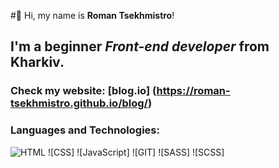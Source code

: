 #👋 Hi, my name is **Roman Tsekhmistro**!
## I'm a beginner *Front-end developer* from Kharkiv.

### Check my website: [blog.io] (https://roman-tsekhmistro.github.io/blog/)
### Languages and Technologies:
![HTML](https://img.shields.io/badge/HTML-black?style=for-the-badge&logo=html5)
![CSS]
![JavaScript]
![GIT]
![SASS]
![SCSS] 
